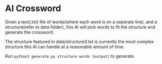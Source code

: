 # AI Crossword

Given a text(.txt) file of words(where each word is on a seperate line), and a structure(refer to data folder),
this AI will pick words to fit the structure and generate the crossword.

The structure featured in data/structure3.txt is currently the most complex structure this AI can handle at a reasonable amount of time.

Run `python3 generate.py structure words [output]` to generate.
